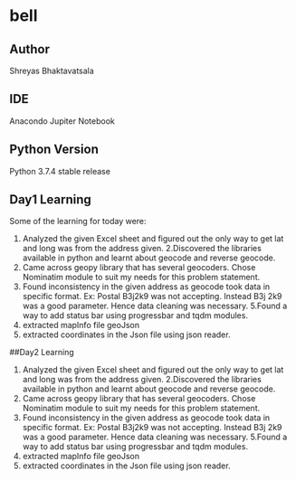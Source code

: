 # bell
## Author
Shreyas Bhaktavatsala

## IDE
Anacondo Jupiter Notebook 

## Python Version
Python 3.7.4 stable release

## Day1 Learning
Some of the learning for today were:

1. Analyzed the given Excel sheet and figured out the only way to get lat and long was from the address given.
2.Discovered the libraries available in python and learnt about geocode and reverse geocode.
3. Came across geopy library that has several geocoders. Chose Nominatim module to suit my needs for this problem statement.
4. Found inconsistency in the given address as geocode took data in specific format. Ex: Postal B3j2k9 was not accepting. Instead B3j 2k9 was a good parameter. Hence data cleaning was necessary.
5.Found a way to add status bar using progressbar and tqdm modules.
6. extracted mapInfo file geoJson 
7. extracted coordinates in the Json file  using json reader.

##Day2 Learning

1. Analyzed the given Excel sheet and figured out the only way to get lat and long was from the address given.
2.Discovered the libraries available in python and learnt about geocode and reverse geocode.
3. Came across geopy library that has several geocoders. Chose Nominatim module to suit my needs for this problem statement.
4. Found inconsistency in the given address as geocode took data in specific format. Ex: Postal B3j2k9 was not accepting. Instead B3j 2k9 was a good parameter. Hence data cleaning was necessary.
5.Found a way to add status bar using progressbar and tqdm modules.
6. extracted mapInfo file geoJson 
7. extracted coordinates in the Json file  using json reader.
